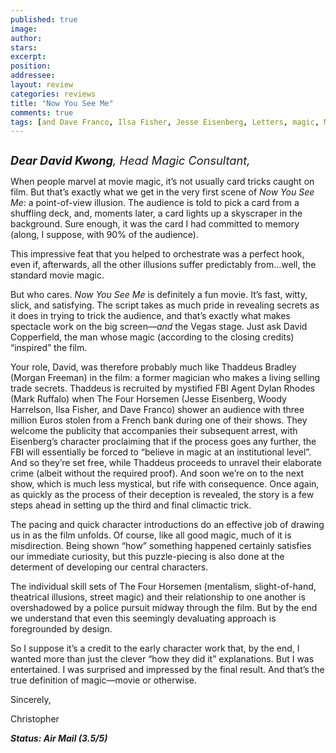 ```yaml
---
published: true
image:
author: 
stars: 
excerpt: 
position: 
addressee: 
layout: review
categories: reviews
title: "Now You See Me"
comments: true
tags: [and Dave Franco, Ilsa Fisher, Jesse Eisenberg, Letters, magic, Mark Ruffalo, Melanie Laurent, Michael Cain, Morgan Freeman, Now You See Me, revealed, secrets, Woody Harrelson]
---
```

<div><p><span class="full-image-block ssNonEditable"><span><a href="/letters/2013/5/31/now-you-see-me.html"><img src="http://static.squarespace.com/static/5005f6bcc4aa41161b33e89e/5329cf1fe4b07c068ebf74de/5329cf1fe4b07c068ebf7847/1370029217323/Now%20You%20See%20Me.jpg" alt="" /></a></span></span></p><p><em><span style="font-size:130%;"><strong>Dear David Kwong</strong>, Head Magic Consultant,</span></em></p><p>When people marvel at movie magic, it&rsquo;s not usually card tricks caught on film. But that&rsquo;s exactly what we get in the very first scene of <em>Now You See Me</em>: a point-of-view illusion. The audience is told to pick a card from a shuffling deck, and, moments later, a card lights up a skyscraper in the background. Sure enough, it was the card I had committed to memory (along, I suppose, with 90% of the audience).</p><p>This impressive feat that you helped to orchestrate was a perfect hook, even if, afterwards, all the other illusions suffer predictably from&hellip;well, the standard movie magic.</p><p>But who cares. <em>Now You See Me</em> is definitely a fun movie. It&rsquo;s fast, witty, slick, and satisfying. The script takes as much pride in revealing secrets as it does in trying to trick the audience, and that&rsquo;s exactly what makes spectacle work on the big screen&mdash;<em>and</em> the Vegas stage. Just ask David Copperfield, the man whose magic (according to the closing credits) &ldquo;inspired&rdquo; the film.</p><p>Your role, David, was therefore probably much like Thaddeus Bradley (Morgan Freeman) in the film: a former magician who makes a living selling trade secrets. Thaddeus is recruited by mystified FBI Agent Dylan Rhodes (Mark Ruffalo) when The Four Horsemen (Jesse Eisenberg, Woody Harrelson, Ilsa Fisher, and Dave Franco) shower an audience with three million Euros stolen from a French bank during one of their shows. They welcome the publicity that accompanies their subsequent arrest, with Eisenberg&rsquo;s character proclaiming that if the process goes any further, the FBI will essentially be forced to &ldquo;believe in magic at an institutional level&rdquo;.  And so they&rsquo;re set free, while Thaddeus proceeds to unravel their elaborate crime (albeit without the required proof). And soon we&rsquo;re on to the next show, which is much less mystical, but rife with consequence. Once again, as quickly as the process of their deception is revealed, the story is a few steps ahead in setting up the third and final climactic trick.</p><p>The pacing and quick character introductions do an effective job of drawing us in as the film unfolds. Of course, like all good magic, much of it is misdirection.  Being shown &ldquo;how&rdquo; something happened certainly satisfies our immediate curiosity, but this puzzle-piecing is also done at the determent of developing our central characters.</p><p>The individual skill sets of The Four Horsemen (mentalism, slight-of-hand, theatrical illusions, street magic) and their relationship to one another is overshadowed by a police pursuit midway through the film. But by the end we understand that even this seemingly devaluating approach is foregrounded by design.</p><p>So I suppose it&rsquo;s a credit to the early character work that, by the end, I wanted more than just the clever &ldquo;how they did it&rdquo; explanations. But I was entertained. I was surprised and impressed by the final result. And that&rsquo;s the true definition of magic&mdash;movie or otherwise.</p><p>Sincerely,</p><p>Christopher </p><p><strong><em>Status: Air Mail (3.5/5)</em></strong></p></div>
